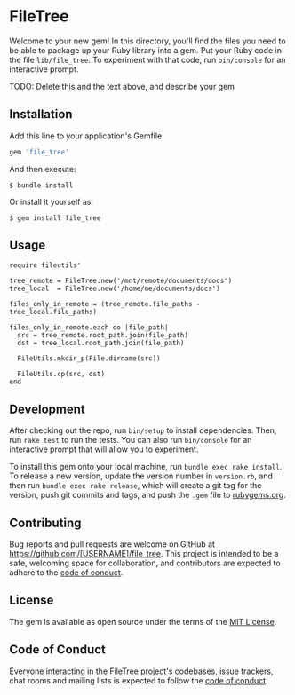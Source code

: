 # FileTree

Welcome to your new gem! In this directory, you'll find the files you need to be able to package up your Ruby library into a gem. Put your Ruby code in the file `lib/file_tree`. To experiment with that code, run `bin/console` for an interactive prompt.

TODO: Delete this and the text above, and describe your gem

## Installation

Add this line to your application's Gemfile:

```ruby
gem 'file_tree'
```

And then execute:

    $ bundle install

Or install it yourself as:

    $ gem install file_tree

## Usage
```
require fileutils'

tree_remote = FileTree.new('/mnt/remote/documents/docs')
tree_local  = FileTree.new('/home/me/documents/docs')

files_only_in_remote = (tree_remote.file_paths - tree_local.file_paths)

files_only_in_remote.each do |file_path|
  src = tree_remote.root_path.join(file_path)
  dst = tree_local.root_path.join(file_path)

  FileUtils.mkdir_p(File.dirname(src))

  FileUtils.cp(src, dst)
end
```


## Development

After checking out the repo, run `bin/setup` to install dependencies. Then, run `rake test` to run the tests. You can also run `bin/console` for an interactive prompt that will allow you to experiment.

To install this gem onto your local machine, run `bundle exec rake install`. To release a new version, update the version number in `version.rb`, and then run `bundle exec rake release`, which will create a git tag for the version, push git commits and tags, and push the `.gem` file to [rubygems.org](https://rubygems.org).

## Contributing

Bug reports and pull requests are welcome on GitHub at https://github.com/[USERNAME]/file_tree. This project is intended to be a safe, welcoming space for collaboration, and contributors are expected to adhere to the [code of conduct](https://github.com/[USERNAME]/file_tree/blob/master/CODE_OF_CONDUCT.md).


## License

The gem is available as open source under the terms of the [MIT License](https://opensource.org/licenses/MIT).

## Code of Conduct

Everyone interacting in the FileTree project's codebases, issue trackers, chat rooms and mailing lists is expected to follow the [code of conduct](https://github.com/[USERNAME]/file_tree/blob/master/CODE_OF_CONDUCT.md).
